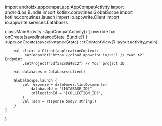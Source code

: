 import androidx.appcompat.app.AppCompatActivity
import android.os.Bundle
import kotlinx.coroutines.GlobalScope
import kotlinx.coroutines.launch
import io.appwrite.Client
import io.appwrite.services.Databases

class MainActivity : AppCompatActivity() {
    override fun onCreate(savedInstanceState: Bundle?) {
        super.onCreate(savedInstanceState)
        setContentView(R.layout.activity_main)

        val client = Client(applicationContext)
            .setEndpoint("https://cloud.appwrite.io/v1") // Your API Endpoint
            .setProject("5df5acd0d48c2") // Your project ID

        val databases = Databases(client)

        GlobalScope.launch {
            val response = databases.listDocuments(
                databaseId = "[DATABASE_ID]",
                collectionId = "[COLLECTION_ID]",
            )
            val json = response.body?.string()        
        }
    }
}